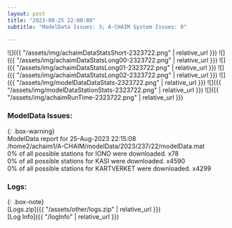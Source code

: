 ```yaml
---
layout: post
title: "2023-08-25 22:00:00"
subtitle: "ModelData Issues: 3; A-CHAIM System Issues: 0"

---
```


![]({{ "/assets/img/achaimDataStatsShort-2323722.png" | relative_url }})
![]({{ "/assets/img/achaimDataStatsLong00-2323722.png" | relative_url }})
![]({{ "/assets/img/achaimDataStatsLong01-2323722.png" | relative_url }})
![]({{ "/assets/img/achaimDataStatsLong02-2323722.png" | relative_url }})
![]({{ "/assets/img/modelDataDataStats-2323722.png" | relative_url }})
![]({{ "/assets/img/modelDataStationStats-2323722.png" | relative_url }})
![]({{ "/assets/img/achaimRunTime-2323722.png" | relative_url }})


### ModelData Issues:  
  
{: .box-warning}  
 ModelData report for 25-Aug-2023 22:15:08   
 /home2/achaim1/A-CHAIM/modelData/2023/237/22/modelData.mat   
 0% of all possible stations for IONO were downloaded. x78   
 0% of all possible stations for KASI were downloaded. x4590   
 0% of all possible stations for KARTVERKET were downloaded. x4299   
  


### Logs:  
  
{: .box-note}  
[Logs.zip]({{ "/assets/other/logs.zip" | relative_url }})  
[Log Info]({{ "/logInfo" | relative_url }})  
